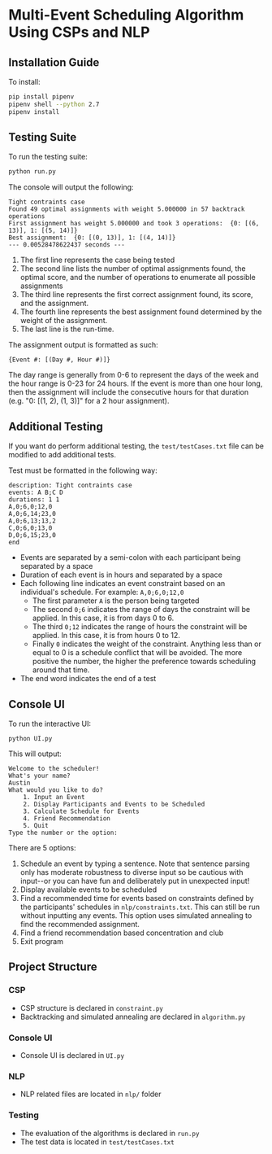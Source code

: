 # Multi-Event Scheduling Algorithm Using CSPs and NLP

## Installation Guide
To install:

```sh
pip install pipenv
pipenv shell --python 2.7
pipenv install
```

## Testing Suite
To run the testing suite:
```sh
python run.py
```
The console will output the following: 
```
Tight contraints case
Found 49 optimal assignments with weight 5.000000 in 57 backtrack operations
First assignment has weight 5.000000 and took 3 operations:  {0: [(6, 13)], 1: [(5, 14)]}
Best assignment:  {0: [(0, 13)], 1: [(4, 14)]}
--- 0.00528478622437 seconds ---
```
1. The first line represents the case being tested
2. The second line lists the number of optimal assignments found, the optimal score, and the number of operations to enumerate all possible assignments
3. The third line represents the first correct assignment found, its score, and the assignment. 
4. The fourth line represents the best assignment found determined by the weight of the assignment.
5. The last line is the run-time. 

The assignment output is formatted as such:

`{Event #: [(Day #, Hour #)]}`

The day range is generally from 0-6 to represent the days of the week and the hour range is 0-23 for 24 hours. If the event is more than one hour long, then the assignment will include the consecutive hours for that duration (e.g. "0: [(1, 2), (1, 3)]" for a 2 hour assignment).

## Additional Testing

If you want do perform additional testing, the `test/testCases.txt` file can be modified to add additional tests. 

Test must be formatted in the following way:
```
description: Tight contraints case
events: A B;C D
durations: 1 1
A,0;6,0;12,0
A,0;6,14;23,0
A,0;6,13;13,2
C,0;6,0;13,0
D,0;6,15;23,0
end
```

- Events are separated by a semi-colon with each participant being separated by a space
- Duration of each event is in hours and separated by a space
- Each following line indicates an event constraint based on an individual's schedule. For example: `A,0;6,0;12,0`
    - The first parameter `A` is the person being targeted
    - The second `0;6` indicates the range of days the constraint will be applied. In this case, it is from days 0 to 6.
    - The third `0;12` indicates the range of hours the constraint will be applied. In this case, it is from hours 0 to 12.
    - Finally  `0` indicates the weight of the constraint. Anything less than or equal to 0 is a schedule conflict that will be avoided. The more positive the number, the higher the preference towards scheduling around that time.
- The end word indicates the end of a test

## Console UI

To run the interactive UI:

```
python UI.py
```

This will output:
```
Welcome to the scheduler!
What's your name?
Austin
What would you like to do?
    1. Input an Event
    2. Display Participants and Events to be Scheduled
    3. Calculate Schedule for Events
    4. Friend Recommendation
    5. Quit
Type the number or the option:
```

There are 5 options:

1. Schedule an event by typing a sentence. Note that sentence parsing only has moderate robustness to diverse input so be cautious with input--or you can have fun and deliberately put in unexpected input!
2. Display available events to be scheduled
3. Find a recommended time for events based on constraints defined by the participants' schedules in `nlp/constraints.txt`. This can still be run without inputting any events. This option uses simulated annealing to find the recommended assignment.
4. Find a friend recommendation based concentration and club
5. Exit program

## Project Structure

### CSP
- CSP structure is declared in `constraint.py`
- Backtracking and simulated annealing are declared in `algorithm.py`

### Console UI
- Console UI is declared in `UI.py`

### NLP
- NLP related files are located in `nlp/` folder

### Testing
- The evaluation of the algorithms is declared in `run.py`
- The test data is located in `test/testCases.txt`
